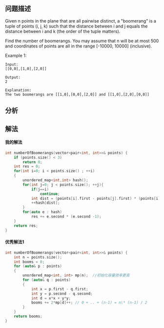 ## 问题描述
Given n points in the plane that are all pairwise distinct, a "boomerang" is a tuple of points (i, j, k) such that the distance between i and j equals the distance between i and k (the order of the tuple matters).

Find the number of boomerangs. You may assume that n will be at most 500 and coordinates of points are all in the range [-10000, 10000] (inclusive).

Example 1:
```
Input:
[[0,0],[1,0],[2,0]]

Output:
2

Explanation:
The two boomerangs are [[1,0],[0,0],[2,0]] and [[1,0],[2,0],[0,0]]
```

## 分析


## 解法

#### 我的解法
```cpp
int numberOfBoomerangs(vector<pair<int, int>>& points) {
    if (points.size() < 3)
        return 0;
    int res = 0;
    for(int i=0; i < points.size() ; ++i)
    {
        unordered_map<int,int> hash();
        for(int j=0; j < points.size(); ++j){
            if(j==i)
                continue;
            int dist = (points[i].first - points[j].first) * (points[i].first - points[j].first) + (points[i].second - points[j].second) * (points[i].second - points[j].second);
            ++hash[dist];
        }
        for(auto e : hash)
            res += e.second * (e.second -1);
    }
    return res;
}
```
#### 优秀解法1
```cpp
int numberOfBoomerangs(vector<pair<int, int>>& points) {
    int n = points.size();
    int booms = 0;
    for (auto& p : points)
    {
        unordered_map<int, int> mp(n);  //初始化容量效率更高     
        for (auto& q : points)
        {
            int x = p.first - q.first;
            int y = p.second - q.second;
            int d = x*x + y*y;
            booms += 2*mp[d]++; // 0 + .. + (n-1) = n\* (n-1) / 2
        }
    }
    return booms;
}
```

